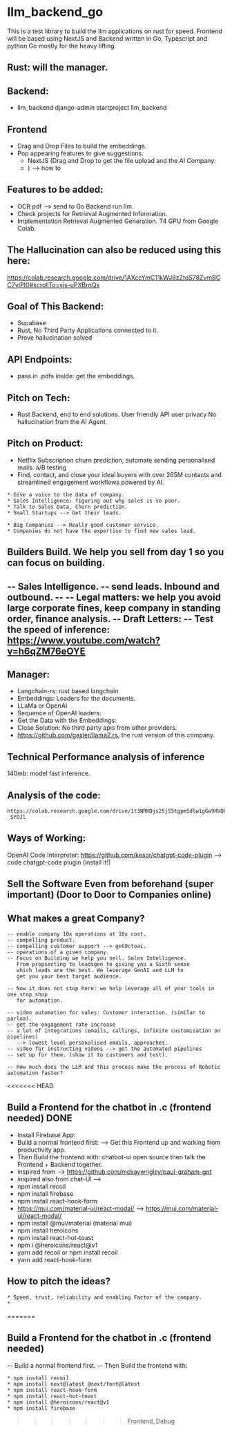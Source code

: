 # llm_backend_go
This is a test library to build the llm applications on rust for speed. Frontend will be based using NextJS and Backend written in Go, Typescript and python
Go mostly for the heavy lifting.

## Rust: will the manager.

## Backend:
   * llm_backend
    django-admin startproject llm_backend

## Frontend
   * Drag and Drop Files to build the embeddings.
   * Pop appearing features to give suggestions.
     * NextJS (Drag and Drop to get the file upload and the AI Company:
     * ) --> how to 
     

## Features to be added: 
   * OCR pdf --> send to Go Backend run llm.
   * Check projects for Retrieval Augmented Information.
   * Implementation Retrieval Augmented Generation.
     T4 GPU from Google Colab.

## The Hallucination can also be reduced using this here: 
https://colab.research.google.com/drive/1AXccYmC11kWJ8zZtqS78ZvmBCC7yIPI0#scrollTo=yjs-uPXBrnQs

## Goal of This Backend:
   * Supabase
   * Rust, No Third Party Applications connected to it.
   * Prove hallucination solved

## API Endpoints:
   * pass in .pdfs inside: get the embeddings.

## Pitch on Tech:
   * Rust Backend, end to end solutions. 
     User friendly API
     user privacy
     No hallucination from the AI Agent.

## Pitch on Product:
   * Netflix Subscription churn prediction, automate sending personalised mails. a/B testing
   * Find, contact, and close your ideal buyers with over 265M contacts and streamlined engagement workflows powered by AI. 

    * Give a voice to the data of company.
    * Sales Intelligence: figuring out why sales is so poor.
    * Talk to Sales Data, Churn prediction. 
    * Small Startups --> Get their leads.

    * Big Companies --> Really good customer service.
    * Companies do not have the expertise to find new sales lead. 

## Builders Build. We help you sell from day 1 so you can focus on building.
   -- Sales Intelligence.
       -- send leads. Inbound and outbound.
       -- 
   -- Legal matters: we help you avoid large corporate fines, keep company in standing order, finance analysis.
   -- Draft Letters: 
   -- Test the speed of inference: https://www.youtube.com/watch?v=h6qZM76eOYE
   -- 

## Manager: 
   * Langchain-rs: rust based langchain 
   * Embeddings: Loaders for the documents.
   * LLaMa or OpenAI  
   * Sequence of OpenAI loaders:
   * Get the Data with the Embeddings: 
   * Close Solution: No third party apis from other providers.
   * https://github.com/gaxler/llama2.rs, the rust version of this company.

## Technical Performance analysis of inference
   140mb: model fast inference.

## Analysis of the code:
    https://colab.research.google.com/drive/1t3NRHDjs25jS5tgpmSdlw1gGw9HVQRVZ#scrollTo=GpGBT-_SYOJl

## Ways of Working:
   OpenAI Code Interpreter: https://github.com/kesor/chatgpt-code-plugin --> code chatgpt-code plugin (install it!)

## Sell the Software Even from beforehand (super important) (Door to Door to Companies online)

##  What makes a great Company?
    -- enable company 10x operations at 10x cost.
    -- compelling product.
    -- compelling customer support --> getOctoai. 
    -- operations of a given company.
    -- Focus on Building we help you sell. Sales Intelligence.
       From propsecting to leadsgen to giving you a Sixth sense
       which leads are the best. We leverage GenAI and LLM to 
       get you your best target audience.

    -- Now it does not stop here: we help leverage all of your tools in one stop shop 
       for automation. 
    
    -- video automation for sales: Customer interaction. (similar to parloa).
    -- get the engagement rate increase
    -- a lot of integrations (emails, callings, infinite customisation on pipelines)
       --> lowest level personalised emails, approaches.
    -- video for instructing videos --> get the automated pipelines 
    -- set up for them. (show it to customers and test).

    -- How much does the LLM and this process make the process of Robotic automation faster?

<<<<<<< HEAD
## Build a Frontend for the chatbot in .c (frontend needed) DONE
   * Install Firebase App: 
   * Build a normal frontend first: --> Get this Frontend up and working from productivity app. 
   * Then Build the frontend with: chatbot-ui open source
      then talk the Frontend + Backend together.
   * inspired from --> https://github.com/mckaywrigley/paul-graham-gpt
   * inspired also from chat-UI --> 
   * npm install recoil
   * npm install firebase
   * npm install react-hook-form
   * https://mui.com/material-ui/react-modal/ --> https://mui.com/material-ui/react-modal/
   * npm install @mui/material (material mui)
   * npm install heroicons
   * npm install react-hot-toast
   * npm i @heroicons/react@v1
   * yarn add recoil or npm install recoil
   * yarn add  react-hook-form

##  How to pitch the ideas?
    * Speed, trust, reliability and enabling Factor of the company.
    * 
=======
## Build a Frontend for the chatbot in .c (frontend needed)
   -- Build a normal frontend first. 
   -- Then Build the frontend with: 
   
    * npm install recoil
    * npm install next@latest @next/font@latest
    * npm install react-hook-form
    * npm install react-hot-toast
    * npm install @heroicons/react@v1
    * npm install firebase

>>>>>>> Frontend_Debug

